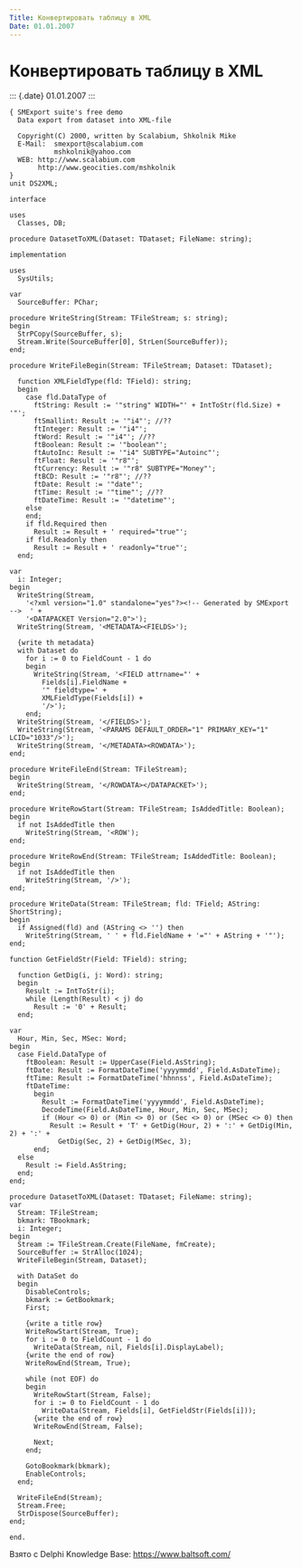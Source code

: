 ```yaml
---
Title: Конвертировать таблицу в XML
Date: 01.01.2007
---
```



Конвертировать таблицу в XML
============================

::: {.date}
01.01.2007
:::

    { SMExport suite's free demo
      Data export from dataset into XML-file
     
      Copyright(C) 2000, written by Scalabium, Shkolnik Mike
      E-Mail:  smexport@scalabium.com
               mshkolnik@yahoo.com
      WEB: http://www.scalabium.com
           http://www.geocities.com/mshkolnik
    }
    unit DS2XML;
     
    interface
     
    uses
      Classes, DB;
     
    procedure DatasetToXML(Dataset: TDataset; FileName: string);
     
    implementation
     
    uses
      SysUtils;
     
    var
      SourceBuffer: PChar;
     
    procedure WriteString(Stream: TFileStream; s: string);
    begin
      StrPCopy(SourceBuffer, s);
      Stream.Write(SourceBuffer[0], StrLen(SourceBuffer));
    end;
     
    procedure WriteFileBegin(Stream: TFileStream; Dataset: TDataset);
     
      function XMLFieldType(fld: TField): string;
      begin
        case fld.DataType of
          ftString: Result := '"string" WIDTH="' + IntToStr(fld.Size) + '"';
          ftSmallint: Result := '"i4"'; //??
          ftInteger: Result := '"i4"';
          ftWord: Result := '"i4"'; //??
          ftBoolean: Result := '"boolean"';
          ftAutoInc: Result := '"i4" SUBTYPE="Autoinc"';
          ftFloat: Result := '"r8"';
          ftCurrency: Result := '"r8" SUBTYPE="Money"';
          ftBCD: Result := '"r8"'; //??
          ftDate: Result := '"date"';
          ftTime: Result := '"time"'; //??
          ftDateTime: Result := '"datetime"';
        else
        end;
        if fld.Required then
          Result := Result + ' required="true"';
        if fld.Readonly then
          Result := Result + ' readonly="true"';
      end;
     
    var
      i: Integer;
    begin
      WriteString(Stream,
        '<?xml version="1.0" standalone="yes"?><!-- Generated by SMExport -->  ' +
        '<DATAPACKET Version="2.0">');
      WriteString(Stream, '<METADATA><FIELDS>');
     
      {write th metadata}
      with Dataset do
        for i := 0 to FieldCount - 1 do
        begin
          WriteString(Stream, '<FIELD attrname="' +
            Fields[i].FieldName +
            '" fieldtype=' +
            XMLFieldType(Fields[i]) +
            '/>');
        end;
      WriteString(Stream, '</FIELDS>');
      WriteString(Stream, '<PARAMS DEFAULT_ORDER="1" PRIMARY_KEY="1" LCID="1033"/>');
      WriteString(Stream, '</METADATA><ROWDATA>');
    end;
     
    procedure WriteFileEnd(Stream: TFileStream);
    begin
      WriteString(Stream, '</ROWDATA></DATAPACKET>');
    end;
     
    procedure WriteRowStart(Stream: TFileStream; IsAddedTitle: Boolean);
    begin
      if not IsAddedTitle then
        WriteString(Stream, '<ROW');
    end;
     
    procedure WriteRowEnd(Stream: TFileStream; IsAddedTitle: Boolean);
    begin
      if not IsAddedTitle then
        WriteString(Stream, '/>');
    end;
     
    procedure WriteData(Stream: TFileStream; fld: TField; AString: ShortString);
    begin
      if Assigned(fld) and (AString <> '') then
        WriteString(Stream, ' ' + fld.FieldName + '="' + AString + '"');
    end;
     
    function GetFieldStr(Field: TField): string;
     
      function GetDig(i, j: Word): string;
      begin
        Result := IntToStr(i);
        while (Length(Result) < j) do
          Result := '0' + Result;
      end;
     
    var
      Hour, Min, Sec, MSec: Word;
    begin
      case Field.DataType of
        ftBoolean: Result := UpperCase(Field.AsString);
        ftDate: Result := FormatDateTime('yyyymmdd', Field.AsDateTime);
        ftTime: Result := FormatDateTime('hhnnss', Field.AsDateTime);
        ftDateTime:
          begin
            Result := FormatDateTime('yyyymmdd', Field.AsDateTime);
            DecodeTime(Field.AsDateTime, Hour, Min, Sec, MSec);
            if (Hour <> 0) or (Min <> 0) or (Sec <> 0) or (MSec <> 0) then
              Result := Result + 'T' + GetDig(Hour, 2) + ':' + GetDig(Min, 2) + ':' +
                GetDig(Sec, 2) + GetDig(MSec, 3);
          end;
      else
        Result := Field.AsString;
      end;
    end;
     
    procedure DatasetToXML(Dataset: TDataset; FileName: string);
    var
      Stream: TFileStream;
      bkmark: TBookmark;
      i: Integer;
    begin
      Stream := TFileStream.Create(FileName, fmCreate);
      SourceBuffer := StrAlloc(1024);
      WriteFileBegin(Stream, Dataset);
     
      with DataSet do
      begin
        DisableControls;
        bkmark := GetBookmark;
        First;
     
        {write a title row}
        WriteRowStart(Stream, True);
        for i := 0 to FieldCount - 1 do
          WriteData(Stream, nil, Fields[i].DisplayLabel);
        {write the end of row}
        WriteRowEnd(Stream, True);
     
        while (not EOF) do
        begin
          WriteRowStart(Stream, False);
          for i := 0 to FieldCount - 1 do
            WriteData(Stream, Fields[i], GetFieldStr(Fields[i]));
          {write the end of row}
          WriteRowEnd(Stream, False);
     
          Next;
        end;
     
        GotoBookmark(bkmark);
        EnableControls;
      end;
     
      WriteFileEnd(Stream);
      Stream.Free;
      StrDispose(SourceBuffer);
    end;
     
    end.

Взято с Delphi Knowledge Base: <https://www.baltsoft.com/>
